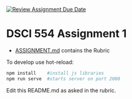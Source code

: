 [![Review Assignment Due Date](https://classroom.github.com/assets/deadline-readme-button-24ddc0f5d75046c5622901739e7c5dd533143b0c8e959d652212380cedb1ea36.svg)](https://classroom.github.com/a/heHvgCiq)
# DSCI 554 Assignment 1

- [ASSIGNMENT.md](https://github.com/DSCI-554/a1-starter-20233/blob/main/ASSIGNMENT.md)
 contains the Rubric

To develop use hot-reload:

```bash
npm install    #install js libraries
npm run serve  #starts server on port 2000
```

Edit this README.md as asked in the rubric.
